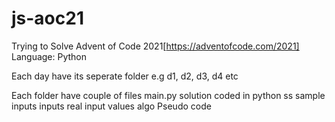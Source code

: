 # js-aoc21
Trying to Solve Advent of Code 2021[https://adventofcode.com/2021]
Language: Python

Each day have its seperate folder e.g d1, d2, d3, d4 etc

Each folder have couple of files
  main.py   solution coded in python
  ss        sample inputs
  inputs    real input values
  algo      Pseudo code
